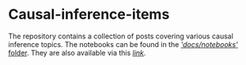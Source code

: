 # Causal-inference-items

The repository contains a collection of posts covering various causal inference topics. The notebooks can be found in the [*'docs/notebooks'* folder](https://github.com/leowu4ever/causal-inference-items/tree/main/docs/notebooks). They are also available via this [*link*](https://leowu4ever.github.io/causal-inference-items/).
